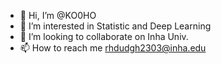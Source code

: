 - 👋 Hi, I’m @KO0HO
- 👀 I’m interested in Statistic and Deep Learning
- 💞️ I’m looking to collaborate on Inha Univ.
- 📫 How to reach me rhdudgh2303@inha.edu

<!---
KO0HO/KO0HO is a ✨ special ✨ repository because its `README.md` (this file) appears on your GitHub profile.
You can click the Preview link to take a look at your changes.
--->
